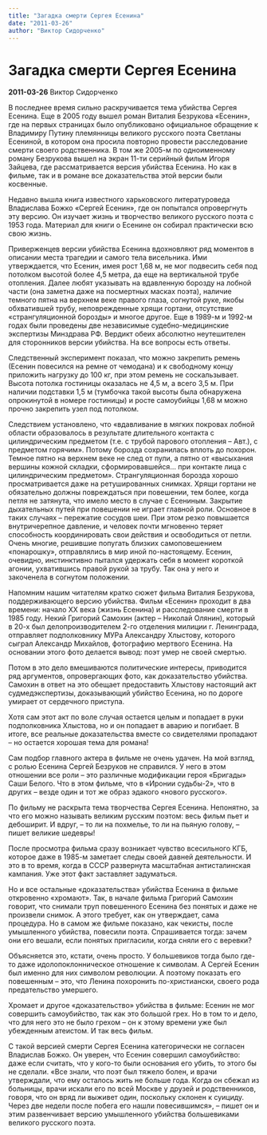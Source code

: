 ```yaml
---
title: "Загадка смерти Сергея Есенина"
date: "2011-03-26"
author: "Виктор Сидорченко"
---
```


# Загадка смерти Сергея Есенина

**2011-03-26** Виктор Сидорченко

В последнее время сильно раскручивается тема убийства Сергея Есенина. Еще в 2005 году вышел роман Виталия Безрукова «Есенин», где на первых страницах было опубликовано официальное обращение к Владимиру Путину племянницы великого русского поэта Светланы Есениной, в котором она просила повторно провести расследование смерти своего родственника. В том же 2005-м по одноименному роману Безрукова вышел на экран 11-ти серийный фильм Игоря Зайцева, где рассматривается версия убийства Есенина. Но как в фильме, так и в романе все доказательства этой версии были косвенные.

Недавно вышла книга известного харьковского литературоведа Владислава Божко «Сергей Есенин», где он попытался опровергнуть эту версию. Он изучает жизнь и творчество великого русского поэта с 1953 года. Материал для книги о Есенине он собирал практически всю свою жизнь.

Приверженцев версии убийства Есенина вдохновляют ряд моментов в описании места трагедии и самого тела висельника. Ими утверждается, что Есенин, имея рост 1,68 м, не мог подвесить себя под потолком высотой более 4,5 метра, да еще на вертикальной трубе отопления. Далее любят указывать на вдавленную борозду на лобной части (она заметна даже на посмертных масках поэта), наличие темного пятна на верхнем веке правого глаза, согнутой руке, якобы обхватившей трубу, неповрежденные хрящи гортани, отсутствие «странгуляционной борозды» и многое другое. Еще в 1989-м и 1992-м годах были проведены две независимые судебно-медицинские экспертизы Минздрава РФ. Вердикт обеих абсолютно неутешителен для сторонников версии убийства. На все вопросы есть ответы.

Следственный эксперимент показал, что можно закрепить ремень (Есенин повесился на ремне от чемодана) и к свободному концу приложить нагрузку до 100 кг, при этом ремень не соскальзывает. Высота потолка гостиницы оказалась не 4,5 м, а всего 3,5 м. При наличии подставки 1,5 м (тумбочка такой высоты была обнаружена опрокинутой в номере гостиницы) и росте самоубийцы 1,68 м можно прочно закрепить узел под потолком.

Следствием установлено, что «вдавливание в мягких покровах лобной области образовалось в результате длительного контакта с цилиндрическим предметом (т.е. с трубой парового отопления – Авт.), с предметом горячим». Потому борозда сохранилась вплоть до похорон. Темное пятно на верхнем веке не след от пули, а пятно от «высыхания вершины кожной складки, сформировавшейся… при контакте лица с цилиндрическим предметом». Странгуляционная борозда хорошо просматривается даже на ретушированных снимках. Хрящи гортани не обязательно должны повреждаться при повешении, тем более, когда петля не затянута, что имело место в случае с Есениным. Закрытие дыхательных путей при повешении не играет главной роли. Основное в таких случаях – пережатие сосудов шеи. При этом резко повышается внутричерепное давление, и человек почти мгновенно теряет способность координировать свои действия и освободиться от петли. Очень многие, решившие попугать близких самоповешением «понарошку», отправлялись в мир иной по-настоящему. Есенин, очевидно, инстинктивно пытался удержать себя в момент короткой агонии, ухватившись правой рукой за трубу. Так она у него и закоченела в согнутом положении.

Напомним нашим читателям кратко сюжет фильма Виталия Безрукова, поддерживающего версию убийства. Фильм «Есенин» проходит в два времени: начало XX века (жизнь Есенина) и расследование смерти в 1985 году. Некий Григорий Самохин (актер – Николай Олянин), который в 20-х был делопроизводителем 2-го отделения милиции г. Ленинграда, отправляет подполковнику МУРа Александру Хлыстову, которого сыграл Александр Михайлов, фотографию мертвого Есенина. На основании этого фото делается вывод: поэт умер не своей смертью.

Потом в это дело вмешиваются политические интересы, приводится ряд аргументов, опровергающих фото, как доказательство убийства. Самохин в ответ на это обещает предоставить Хлыстову настоящий акт судмедэкспертизы, доказывающий убийство Есенина, но по дороге умирает от сердечного приступа.

Хотя сам этот акт по воле случая остается целым и попадает в руки подполковника Хлыстова, но и он попадает в аварию и погибает. В итоге, все реальные доказательства вместе со свидетелями пропадают – но остается хорошая тема для романа!

Сам подбор главного актера в фильме не очень удачен. На мой взгляд, с ролью Есенина Сергей Безруков не справился. У него в этом отношении все роли – это различные модификации героя «Бригады» Саши Белого. Что в этом фильме, что в «Иронии судьбы-2», что в других – везде один и тот же образ эдакого «нового русского».

По фильму не раскрыта тема творчества Сергея Есенина. Непонятно, за что его можно называть великим русским поэтом: весь фильм пьет и дебоширит. И вдруг, – то ли на похмелье, то ли на пьяную голову, – пишет великие шедевры!

После просмотра фильма сразу возникает чувство всесильного КГБ, которое даже в 1985-м заметает следы своей давней деятельности. И это в то время, когда в СССР развернута масштабная антисталинская кампания. Уже этот факт заставляет задуматься.

Но и все остальные «доказательства» убийства Есенина в фильме откровенно «хромают». Так, в начале фильма Григорий Самохин говорит, что снимали труп повешенного Есенина без понятых и даже не произвели снимок. А этого требует, как он утверждает, сама процедура. Но в самом же фильме показано, как чекисты, после умышленного убийства, повесили поэта. Спрашивается тогда: зачем они его вешали, если понятых пригласили, когда сняли его с веревки?

Объясняется это, кстати, очень просто. У большевиков тогда было где-то даже идолопоклонническое отношение к символам. А Сергей Есенин был именно для них символом революции. А поэтому показать его повешенным – это, что Ленина похоронить по-христиански, своего рода предательство умершего.

Хромает и другое «доказательство» убийства в фильме: Есенин не мог совершить самоубийство, так как это большой грех. Но в том то и дело, что для него это не было грехом – он к этому времени уже был убежденным атеистом. И так весь фильм.

С такой версией смерти Сергея Есенина категорически не согласен Владислав Божко. Он уверен, что Есенин совершил самоубийство: даже если считать, что у кого-то были основания его убить, то этого бы не сделали. «Все знали, что поэт был тяжело болен, и врачи утверждали, что ему осталось жить не больше года. Когда он сбежал из больницы, врачи искали его по всей Москве у друзей и родственников, говоря, что он вряд ли выживет один, поскольку склонен к суициду. Через две недели после побега его нашли повесившимся», – пишет он и этим развенчивает версию умышленного убийства большевиками великого русского поэта.